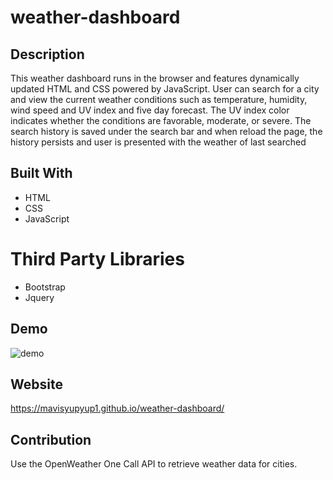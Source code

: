 # weather-dashboard
## Description
This weather dashboard runs in the browser and features dynamically updated HTML and CSS powered by JavaScript. User can search for a city and view the current weather conditions such as temperature, humidity, wind speed and UV index and five day forecast. The UV index color indicates whether the conditions are favorable, moderate, or severe. The search history is saved under the search bar and when reload the page, the history persists and user is presented with the weather of last searched
## Built With
* HTML
* CSS
* JavaScript

# Third Party Libraries
* Bootstrap
* Jquery

## Demo
![demo](assets/images/Weather-Dashboard.gif)

## Website
 https://mavisyupyup1.github.io/weather-dashboard/

## Contribution
Use the OpenWeather One Call API to retrieve weather data for cities.